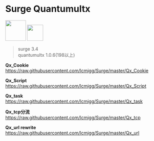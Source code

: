 # Surge Quantumultx

<img src="https://i.loli.net/2020/02/26/tEqzog3kIRWANVL.jpg" width="64">  <img src="https://i.loli.net/2020/02/26/EqO18PQXjpkCsh4.jpg" width="50">

>surge 3.4  
quantumultx 1.0.6(198以上)

**Qx_Cookie**  
https://raw.githubusercontent.com/lcmigg/Surge/master/Qx_Cookie  

**Qx_Script**  
https://raw.githubusercontent.com/lcmigg/Surge/master/Qx_Script  

**Qx_task**  
https://raw.githubusercontent.com/lcmigg/Surge/master/Qx_task  

**Qx_tcp分流**  
https://raw.githubusercontent.com/lcmigg/Surge/master/Qx_tcp  

**Qx_url rewrite**  
https://raw.githubusercontent.com/lcmigg/Surge/master/Qx_url
